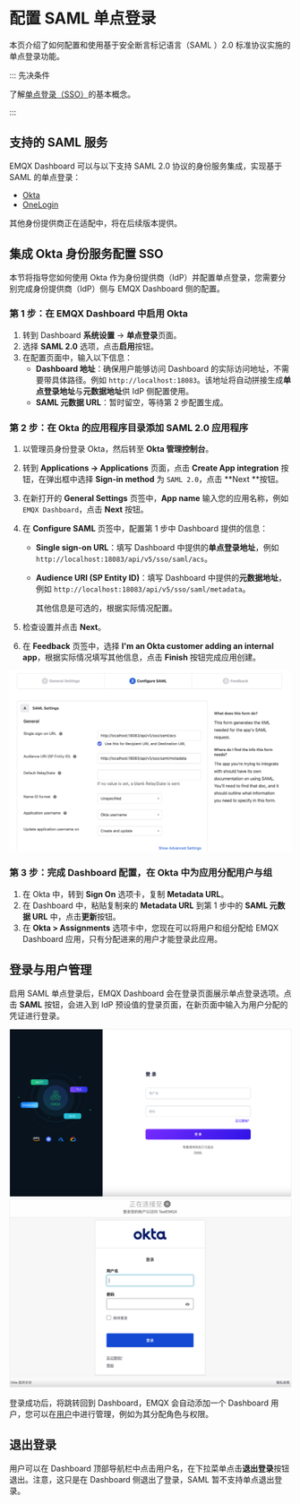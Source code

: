 # 配置 SAML 单点登录

本页介绍了如何配置和使用基于安全断言标记语言（SAML ）2.0 标准协议实施的单点登录功能。

::: 先决条件

了解[单点登录（SSO）](./sso.md)的基本概念。

:::

## 支持的 SAML 服务

EMQX Dashboard 可以与以下支持 SAML 2.0 协议的身份服务集成，实现基于 SAML 的单点登录：

- [Okta](https://www.openldap.org/)
- [OneLogin](https://www.onelogin.com/)

其他身份提供商正在适配中，将在后续版本提供。

## 集成 Okta 身份服务配置 SSO

本节将指导您如何使用 Okta 作为身份提供商（IdP）并配置单点登录，您需要分别完成身份提供商（IdP）侧与 EMQX Dashboard 侧的配置。

### 第 1 步：在  EMQX Dashboard 中启用 Okta
1. 转到 Dashboard **系统设置** -> **单点登录**页面。
2. 选择 **SAML 2.0** 选项，点击**启用**按钮。
3. 在配置页面中，输入以下信息：
   - **Dashboard 地址**：确保用户能够访问 Dashboard 的实际访问地址，不需要带具体路径。例如 `http://localhost:18083`。该地址将自动拼接生成**单点登录地址**与**元数据地址**供 IdP 侧配置使用。
   - **SAML 元数据 URL**：暂时留空，等待第 2 步配置生成。

### 第 2 步：在 Okta 的应用程序目录添加 SAML 2.0 应用程序

1. 以管理员身份登录 Okta，然后转至 **Okta 管理控制台**。

2. 转到 **Applications ->  Applications** 页面，点击 **Create App integration** 按钮，在弹出框中选择 **Sign-in method** 为 `SAML 2.0`，点击 **Next **按钮。

3. 在新打开的 **General Settings** 页签中，**App name** 输入您的应用名称，例如 `EMQX Dashboard`，点击 **Next** 按钮。
4. 在 **Configure SAML** 页签中，配置第 1 步中 Dashboard 提供的信息：

   - **Single sign-on URL**：填写 Dashboard 中提供的**单点登录地址**，例如 `http://localhost:18083/api/v5/sso/saml/acs`。

   - **Audience URI (SP Entity ID)**：填写 Dashboard 中提供的**元数据地址**，例如 `http://localhost:18083/api/v5/sso/saml/metadata`。

     其他信息是可选的，根据实际情况配置。

5. 检查设置并点击 **Next**。

6. 在 **Feedback** 页签中，选择 **I'm an Okta customer adding an internal app**，根据实际情况填写其他信息，点击 **Finish** 按钮完成应用创建。

<img src="./assets/dashboard-sso-saml-create-okta-app.png" alt="Dashboard SSO Okta 创建应用" style="zoom:67%;" />

### 第 3 步：完成 Dashboard 配置，在 Okta 中为应用分配用户与组

1. 在 Okta 中，转到 **Sign On** 选项卡，复制 **Metadata URL**。
2. 在 Dashboard 中，粘贴复制来的  **Metadata URL** 到第 1 步中的 **SAML 元数据 URL** 中，点击**更新**按钮。
3. 在 **Okta > Assignments** 选项卡中，您现在可以将用户和组分配给 EMQX Dashboard 应用，只有分配进来的用户才能登录此应用。
## 登录与用户管理

启用 SAML 单点登录后，EMQX Dashboard 会在登录页面展示单点登录选项。点击 **SAML** 按钮，会进入到 IdP 预设值的登录页面，在新页面中输入为用户分配的凭证进行登录。

<img src="./assets/sso_saml.png" alt="sso_saml" style="zoom:67%;" />

<img src="./assets/okta_login.png" alt="okta_login" style="zoom:67%;" />

登录成功后，将跳转回到 Dashboard，EMQX 会自动添加一个 Dashboard 用户，您可以在[用户](./system.md#用户)中进行管理，例如为其分配角色与权限。

## 退出登录

用户可以在 Dashboard 顶部导航栏中点击用户名，在下拉菜单点击**退出登录**按钮退出。注意，这只是在 Dashboard 侧退出了登录，SAML 暂不支持单点退出登录。
